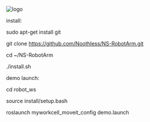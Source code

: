 ![logo](images/robot_icon_and_logo)

install:

sudo apt-get install git

git clone https://github.com/Noothless/NS-RobotArm.git

cd ~/NS-RobotArm

./install.sh

demo launch:

cd robot_ws

source install/setup.bash

roslaunch myworkcell_moveit_config demo.launch
